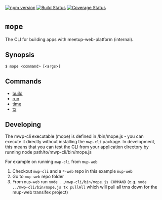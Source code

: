 [![npm version](https://badge.fury.io/js/mwp-cli.svg)](https://badge.fury.io/js/mwp-cli)
[![Build Status](https://travis-ci.org/meetup/mwp-cli.svg?branch=master)](https://travis-ci.org/meetup/mwp-cli)
[![Coverage Status](https://coveralls.io/repos/github/meetup/mwp-cli/badge.svg?branch=master)](https://coveralls.io/github/meetup/mwp-cli?branch=master)

# `mope`

The CLI for building apps with meetup-web-platform (internal).

## Synopsis

```
$ mope <command> [<args>]
```

## Commands

- [build](docs/build.md)
- [run](docs/run.md)
- [time](docs/time.md)
- [tx](docs/tx.md)


## Developing

The mwp-cli executable (mope) is defined in /bin/mope.js - you can execute it directly without installing the `mwp-cli` package. In development, this means that you can test the CLI from your application directory by running node path/to/mwp-cli/bin/mope.js

For example on running `mwp-cli` from `mup-web`
1. Checkout `mwp-cli` and a `*-web` repo in this example `mup-web`
2. Go to `mup-web` repo folder
3. From `mup-web` run `node ../mwp-cli/bin/mope.js COMMAND` (e.g. `node ../mwp-cli/bin/mope.js tx pullAll` which will pull all trns down for the mup-web transifex project)
